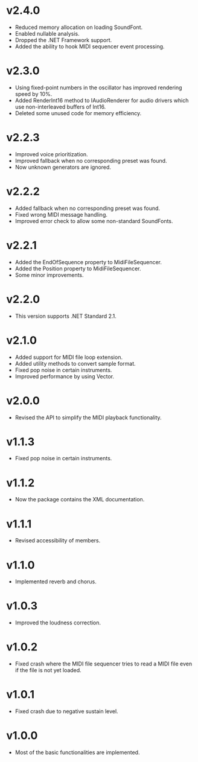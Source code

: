 # v2.4.0

- Reduced memory allocation on loading SoundFont.
- Enabled nullable analysis.
- Dropped the .NET Framework support.
- Added the ability to hook MIDI sequencer event processing.

# v2.3.0

- Using fixed-point numbers in the oscillator has improved rendering speed by 10%.
- Added RenderInt16 method to IAudioRenderer for audio drivers which use non-interleaved buffers of Int16.
- Deleted some unused code for memory efficiency.

# v2.2.3

- Improved voice prioritization.
- Improved fallback when no corresponding preset was found.
- Now unknown generators are ignored.

# v2.2.2

- Added fallback when no corresponding preset was found.
- Fixed wrong MIDI message handling.
- Improved error check to allow some non-standard SoundFonts.

# v2.2.1

- Added the EndOfSequence property to MidiFileSequencer.
- Added the Position property to MidiFileSequencer.
- Some minor improvements.

# v2.2.0

- This version supports .NET Standard 2.1.

# v2.1.0

- Added support for MIDI file loop extension.
- Added utility methods to convert sample format.
- Fixed pop noise in certain instruments.
- Improved performance by using Vector<T>.

# v2.0.0

- Revised the API to simplify the MIDI playback functionality.

# v1.1.3

- Fixed pop noise in certain instruments.

# v1.1.2

- Now the package contains the XML documentation.

# v1.1.1

- Revised accessibility of members.

# v1.1.0

- Implemented reverb and chorus.

# v1.0.3

- Improved the loudness correction.

# v1.0.2

- Fixed crash where the MIDI file sequencer tries to read a MIDI file even if the file is not yet loaded.

# v1.0.1

- Fixed crash due to negative sustain level.

# v1.0.0

- Most of the basic functionalities are implemented.
